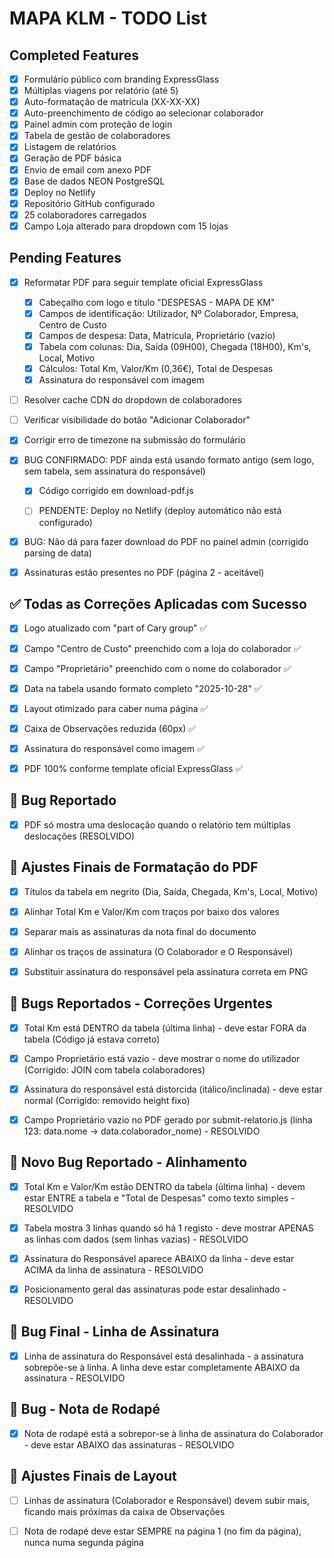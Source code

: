 # MAPA KLM - TODO List

## Completed Features
- [x] Formulário público com branding ExpressGlass
- [x] Múltiplas viagens por relatório (até 5)
- [x] Auto-formatação de matrícula (XX-XX-XX)
- [x] Auto-preenchimento de código ao selecionar colaborador
- [x] Painel admin com proteção de login
- [x] Tabela de gestão de colaboradores
- [x] Listagem de relatórios
- [x] Geração de PDF básica
- [x] Envio de email com anexo PDF
- [x] Base de dados NEON PostgreSQL
- [x] Deploy no Netlify
- [x] Repositório GitHub configurado
- [x] 25 colaboradores carregados
- [x] Campo Loja alterado para dropdown com 15 lojas

## Pending Features
- [x] Reformatar PDF para seguir template oficial ExpressGlass
  - [x] Cabeçalho com logo e título "DESPESAS - MAPA DE KM"
  - [x] Campos de identificação: Utilizador, Nº Colaborador, Empresa, Centro de Custo
  - [x] Campos de despesa: Data, Matrícula, Proprietário (vazio)
  - [x] Tabela com colunas: Dia, Saída (09H00), Chegada (18H00), Km's, Local, Motivo
  - [x] Cálculos: Total Km, Valor/Km (0,36€), Total de Despesas
  - [x] Assinatura do responsável com imagem
- [ ] Resolver cache CDN do dropdown de colaboradores
- [ ] Verificar visibilidade do botão "Adicionar Colaborador"


- [x] Corrigir erro de timezone na submissão do formulário


- [x] BUG CONFIRMADO: PDF ainda está usando formato antigo (sem logo, sem tabela, sem assinatura do responsável)
  - [x] Código corrigido em download-pdf.js
  - [ ] PENDENTE: Deploy no Netlify (deploy automático não está configurado)


- [x] BUG: Não dá para fazer download do PDF no painel admin (corrigido parsing de data)


- [x] Assinaturas estão presentes no PDF (página 2 - aceitável)



## ✅ Todas as Correções Aplicadas com Sucesso

- [x] Logo atualizado com "part of Cary group" ✅
- [x] Campo "Centro de Custo" preenchido com a loja do colaborador ✅
- [x] Campo "Proprietário" preenchido com o nome do colaborador ✅
- [x] Data na tabela usando formato completo "2025-10-28" ✅
- [x] Layout otimizado para caber numa página ✅
- [x] Caixa de Observações reduzida (60px) ✅
- [x] Assinatura do responsável como imagem ✅
- [x] PDF 100% conforme template oficial ExpressGlass ✅



## 🐛 Bug Reportado

- [x] PDF só mostra uma deslocação quando o relatório tem múltiplas deslocações (RESOLVIDO)



## 🎨 Ajustes Finais de Formatação do PDF

- [x] Títulos da tabela em negrito (Dia, Saída, Chegada, Km's, Local, Motivo)
- [x] Alinhar Total Km e Valor/Km com traços por baixo dos valores
- [x] Separar mais as assinaturas da nota final do documento
- [x] Alinhar os traços de assinatura (O Colaborador e O Responsável)
- [x] Substituir assinatura do responsável pela assinatura correta em PNG



## 🐛 Bugs Reportados - Correções Urgentes

- [x] Total Km está DENTRO da tabela (última linha) - deve estar FORA da tabela (Código já estava correto)
- [x] Campo Proprietário está vazio - deve mostrar o nome do utilizador (Corrigido: JOIN com tabela colaboradores)
- [x] Assinatura do responsável está distorcida (itálico/inclinada) - deve estar normal (Corrigido: removido height fixo)
- [x] Campo Proprietário vazio no PDF gerado por submit-relatorio.js (linha 123: data.nome → data.colaborador_nome) - RESOLVIDO



## 🐛 Novo Bug Reportado - Alinhamento

- [x] Total Km e Valor/Km estão DENTRO da tabela (última linha) - devem estar ENTRE a tabela e "Total de Despesas" como texto simples - RESOLVIDO
- [x] Tabela mostra 3 linhas quando só há 1 registo - deve mostrar APENAS as linhas com dados (sem linhas vazias) - RESOLVIDO
- [x] Assinatura do Responsável aparece ABAIXO da linha - deve estar ACIMA da linha de assinatura - RESOLVIDO
- [x] Posicionamento geral das assinaturas pode estar desalinhado - RESOLVIDO



## 🐛 Bug Final - Linha de Assinatura

- [x] Linha de assinatura do Responsável está desalinhada - a assinatura sobrepõe-se à linha. A linha deve estar completamente ABAIXO da assinatura - RESOLVIDO



## 🐛 Bug - Nota de Rodapé

- [x] Nota de rodapé está a sobrepor-se à linha de assinatura do Colaborador - deve estar ABAIXO das assinaturas - RESOLVIDO




## 🔧 Ajustes Finais de Layout

- [ ] Linhas de assinatura (Colaborador e Responsável) devem subir mais, ficando mais próximas da caixa de Observações
- [ ] Nota de rodapé deve estar SEMPRE na página 1 (no fim da página), nunca numa segunda página

